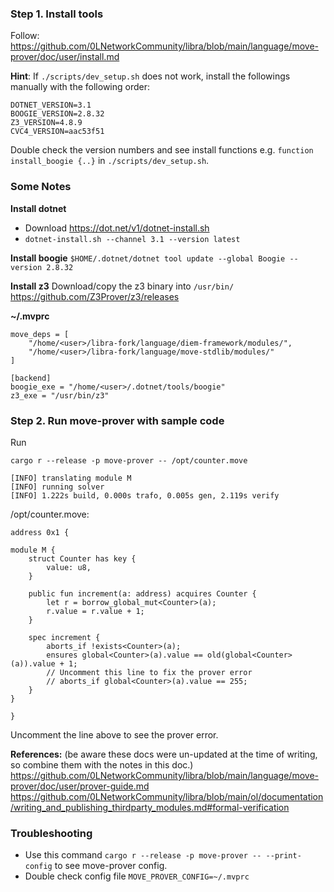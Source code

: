
### Step 1. Install tools

Follow:
https://github.com/0LNetworkCommunity/libra/blob/main/language/move-prover/doc/user/install.md

**Hint**: If `./scripts/dev_setup.sh` does not work, install the followings manually with the following order:

```
DOTNET_VERSION=3.1
BOOGIE_VERSION=2.8.32
Z3_VERSION=4.8.9
CVC4_VERSION=aac53f51
```

Double check the version numbers and see install functions e.g. `function install_boogie {..}` in `./scripts/dev_setup.sh`.

### Some Notes

**Install dotnet**
- Download https://dot.net/v1/dotnet-install.sh
- `dotnet-install.sh --channel 3.1 --version latest `

**Install boogie**
`$HOME/.dotnet/dotnet tool update --global Boogie --version 2.8.32`

**Install z3**
Download/copy the z3 binary into `/usr/bin/`
https://github.com/Z3Prover/z3/releases

**~/.mvprc**
```
move_deps = [
    "/home/<user>/libra-fork/language/diem-framework/modules/",
    "/home/<user>/libra-fork/language/move-stdlib/modules/"
]

[backend]
boogie_exe = "/home/<user>/.dotnet/tools/boogie"
z3_exe = "/usr/bin/z3"
```

### Step 2. Run move-prover with sample code

Run
```
cargo r --release -p move-prover -- /opt/counter.move

[INFO] translating module M
[INFO] running solver
[INFO] 1.222s build, 0.000s trafo, 0.005s gen, 2.119s verify
```

/opt/counter.move:
```
address 0x1 {

module M {
    struct Counter has key {
        value: u8,
    }

    public fun increment(a: address) acquires Counter {
        let r = borrow_global_mut<Counter>(a);
        r.value = r.value + 1;
    }

    spec increment {
        aborts_if !exists<Counter>(a);
        ensures global<Counter>(a).value == old(global<Counter>(a)).value + 1;
        // Uncomment this line to fix the prover error
        // aborts_if global<Counter>(a).value == 255;
    }
}

}
```

Uncomment the line above to see the prover error.

**References:**
(be aware these docs were un-updated at the time of writing, so combine them with the notes in this doc.)
https://github.com/0LNetworkCommunity/libra/blob/main/language/move-prover/doc/user/prover-guide.md
https://github.com/0LNetworkCommunity/libra/blob/main/ol/documentation/writing_and_publishing_thirdparty_modules.md#formal-verification

### Troubleshooting

- Use this command `cargo r --release -p move-prover -- --print-config` to see move-prover config.
- Double check config file `MOVE_PROVER_CONFIG=~/.mvprc`

